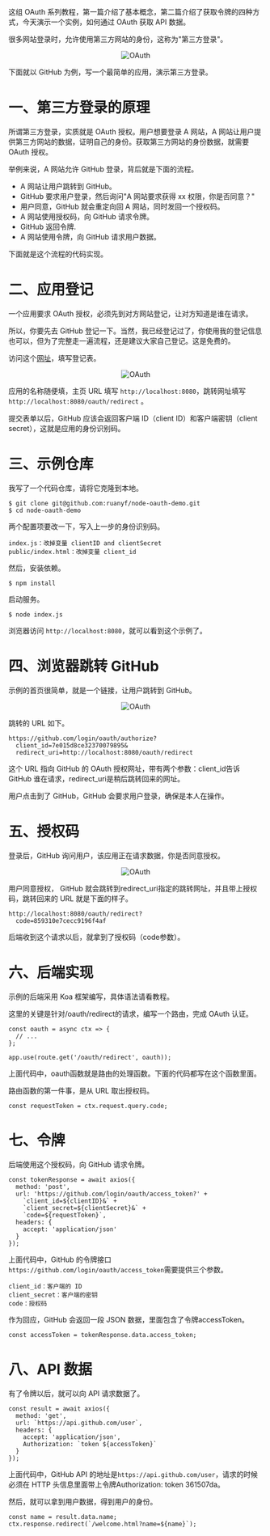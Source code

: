 这组 OAuth 系列教程，第一篇介绍了基本概念，第二篇介绍了获取令牌的四种方式，今天演示一个实例，如何通过 OAuth 获取 API 数据。

很多网站登录时，允许使用第三方网站的身份，这称为"第三方登录"。

<div align=center>

![OAuth](./imgs/39.jpg "OAuth示意图")
<div align=left>

下面就以 GitHub 为例，写一个最简单的应用，演示第三方登录。

# 一、第三方登录的原理
所谓第三方登录，实质就是 OAuth 授权。用户想要登录 A 网站，A 网站让用户提供第三方网站的数据，证明自己的身份。获取第三方网站的身份数据，就需要 OAuth 授权。

举例来说，A 网站允许 GitHub 登录，背后就是下面的流程。

- A 网站让用户跳转到 GitHub。
- GitHub 要求用户登录，然后询问"A 网站要求获得 xx 权限，你是否同意？"
- 用户同意，GitHub 就会重定向回 A 网站，同时发回一个授权码。
- A 网站使用授权码，向 GitHub 请求令牌。
- GitHub 返回令牌.
- A 网站使用令牌，向 GitHub 请求用户数据。

下面就是这个流程的代码实现。

# 二、应用登记
一个应用要求 OAuth 授权，必须先到对方网站登记，让对方知道是谁在请求。

所以，你要先去 GitHub 登记一下。当然，我已经登记过了，你使用我的登记信息也可以，但为了完整走一遍流程，还是建议大家自己登记。这是免费的。

访问这个[网址](https://github.com/settings/applications/new "github")，填写登记表。

<div align=center>

![OAuth](./imgs/40.jpg "OAuth示意图")
<div align=left>

应用的名称随便填，主页 URL 填写 `http://localhost:8080`，跳转网址填写 `http://localhost:8080/oauth/redirect` 。

提交表单以后，GitHub 应该会返回客户端 ID（client ID）和客户端密钥（client secret），这就是应用的身份识别码。

# 三、示例仓库
我写了一个代码仓库，请将它克隆到本地。

	$ git clone git@github.com:ruanyf/node-oauth-demo.git
	$ cd node-oauth-demo

两个配置项要改一下，写入上一步的身份识别码。

	index.js：改掉变量 clientID and clientSecret
	public/index.html：改掉变量 client_id

然后，安装依赖。

	$ npm install

启动服务。

	$ node index.js

浏览器访问 `http://localhost:8080`，就可以看到这个示例了。

# 四、浏览器跳转 GitHub
示例的首页很简单，就是一个链接，让用户跳转到 GitHub。

<div align=center>

![OAuth](./imgs/41.jpg "OAuth示意图")
<div align=left>

跳转的 URL 如下。
	
	https://github.com/login/oauth/authorize?
	  client_id=7e015d8ce32370079895&
	  redirect_uri=http://localhost:8080/oauth/redirect

这个 URL 指向 GitHub 的 OAuth 授权网址，带有两个参数：client_id告诉 GitHub 谁在请求，redirect_uri是稍后跳转回来的网址。

用户点击到了 GitHub，GitHub 会要求用户登录，确保是本人在操作。

# 五、授权码
登录后，GitHub 询问用户，该应用正在请求数据，你是否同意授权。

<div align=center>

![OAuth](./imgs/42.png "OAuth示意图")
<div align=left>

用户同意授权， GitHub 就会跳转到redirect_uri指定的跳转网址，并且带上授权码，跳转回来的 URL 就是下面的样子。

	http://localhost:8080/oauth/redirect?
	  code=859310e7cecc9196f4af

后端收到这个请求以后，就拿到了授权码（code参数）。

# 六、后端实现
示例的后端采用 Koa 框架编写，具体语法请看教程。

这里的关键是针对/oauth/redirect的请求，编写一个路由，完成 OAuth 认证。

	const oauth = async ctx => {
	  // ...
	};
	 
	app.use(route.get('/oauth/redirect', oauth));

上面代码中，oauth函数就是路由的处理函数。下面的代码都写在这个函数里面。

路由函数的第一件事，是从 URL 取出授权码。
 
	const requestToken = ctx.request.query.code;

# 七、令牌
后端使用这个授权码，向 GitHub 请求令牌。

	const tokenResponse = await axios({
	  method: 'post',
	  url: 'https://github.com/login/oauth/access_token?' +
	    `client_id=${clientID}&` +
	    `client_secret=${clientSecret}&` +
	    `code=${requestToken}`,
	  headers: {
	    accept: 'application/json'
	  }
	});

上面代码中，GitHub 的令牌接口`https://github.com/login/oauth/access_token`需要提供三个参数。
	
	client_id：客户端的 ID
	client_secret：客户端的密钥
	code：授权码

作为回应，GitHub 会返回一段 JSON 数据，里面包含了令牌accessToken。

	const accessToken = tokenResponse.data.access_token;

# 八、API 数据
有了令牌以后，就可以向 API 请求数据了。
	
	const result = await axios({
	  method: 'get',
	  url: `https://api.github.com/user`,
	  headers: {
	    accept: 'application/json',
	    Authorization: `token ${accessToken}`
	  }
	});

上面代码中，GitHub API 的地址是`https://api.github.com/user`，请求的时候必须在 HTTP 头信息里面带上令牌Authorization: token 361507da。

然后，就可以拿到用户数据，得到用户的身份。

	const name = result.data.name;
	ctx.response.redirect(`/welcome.html?name=${name}`);